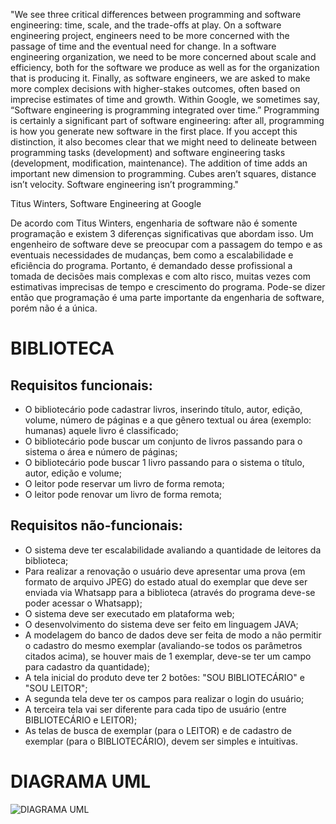 "We see three critical differences between programming and software engineering: time, scale, and the trade-offs at play. On a software engineering project, engineers need to be more concerned with the passage of time and the eventual need for change. In a software engineering organization, we need to be more concerned about scale and efficiency, both for the software we produce as well as for the organization that is producing it. Finally, as software engineers, we are asked to make more complex decisions with higher-stakes outcomes, often based on imprecise estimates of time and growth. Within Google, we sometimes say, “Software engineering is programming integrated over time.” Programming is certainly a significant part of software engineering: after all, programming is how you generate new software in the first place. If you accept this distinction, it also becomes clear that we might need to delineate between programming tasks (development) and software engineering tasks (development, modification, maintenance). The addition of time adds an important new dimension to programming. Cubes aren’t squares, distance isn’t velocity. Software engineering isn’t programming."

Titus Winters, Software Engineering at Google

De acordo com Titus Winters, engenharia de software não é somente programação e existem 3 diferenças significativas que abordam isso. Um engenheiro de software deve se preocupar com a passagem do tempo e as eventuais necessidades de mudanças, bem como a escalabilidade e eficiência do programa. Portanto, é demandado desse profissional a tomada de decisões mais complexas e com alto risco, muitas vezes com estimativas imprecisas de tempo e crescimento do programa. Pode-se dizer então que programação é uma parte importante da engenharia de software, porém não é a única. 

##

# BIBLIOTECA

## Requisitos funcionais:

-	O bibliotecário pode cadastrar livros, inserindo título, autor, edição, volume, número de páginas e a que gênero textual ou área (exemplo: humanas) aquele livro é classificado;
-	O bibliotecário pode buscar um conjunto de livros passando para o sistema o área e número de páginas;
- O bibliotecário pode buscar 1 livro passando para o sistema o título, autor, edição e volume;
- O leitor pode reservar um livro de forma remota;
- O leitor pode renovar um livro de forma remota;

## Requisitos não-funcionais:

- O sistema deve ter escalabilidade avaliando a quantidade de leitores da biblioteca;
- Para realizar a renovação o usuário deve apresentar uma prova (em formato de arquivo JPEG) do estado atual do exemplar que deve ser enviada via Whatsapp para a biblioteca (através do programa deve-se poder acessar o Whatsapp);
- O sistema deve ser executado em plataforma web;
- O desenvolvimento do sistema deve ser feito em linguagem JAVA;
- A modelagem do banco de dados deve ser feita de modo a não permitir o cadastro do mesmo exemplar (avaliando-se todos os parâmetros citados acima), se houver mais de 1 exemplar, deve-se ter um campo para cadastro da quantidade);
- A tela inicial do produto deve ter 2 botões: "SOU BIBLIOTECÁRIO" e "SOU LEITOR";
- A segunda tela deve ter os campos para realizar o login do usuário;
- A terceira tela vai ser diferente para cada tipo de usuário (entre BIBLIOTECÁRIO e LEITOR);
- As telas de busca de exemplar (para o LEITOR) e de cadastro de exemplar (para o BIBLIOTECÁRIO), devem ser simples e intuitivas.

# DIAGRAMA UML

![DIAGRAMA UML](https://user-images.githubusercontent.com/101938881/188242190-a824aaa9-1c9b-4957-8838-d4e15c5f3992.jpeg)
